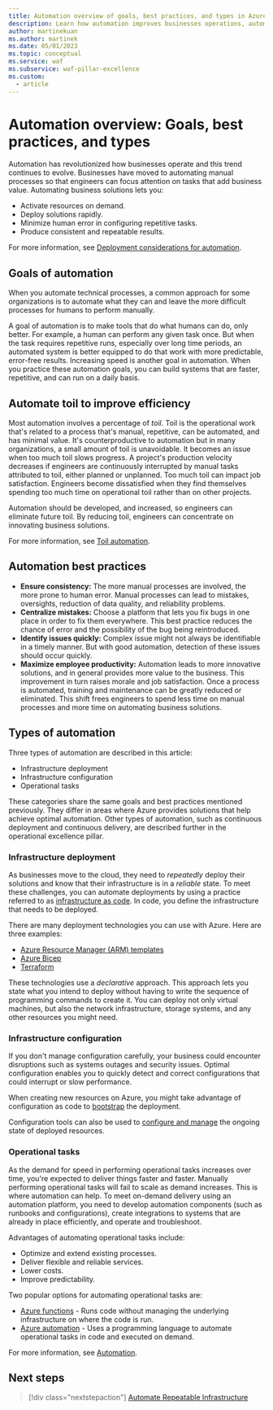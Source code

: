 ```yaml
---
title: Automation overview of goals, best practices, and types in Azure
description: Learn how automation improves businesses operations, automates manual processes, and lets engineers focus on tasks that add business value.
author: martinekuan
ms.author: martinek
ms.date: 05/01/2023
ms.topic: conceptual
ms.service: waf
ms.subservice: waf-pillar-excellence
ms.custom:
  - article
---
```


# Automation overview: Goals, best practices, and types

Automation has revolutionized how businesses operate and this trend continues to evolve. Businesses have moved to automating manual processes so that engineers can focus attention on tasks that add business value. Automating business solutions lets you:

- Activate resources on demand.
- Deploy solutions rapidly.
- Minimize human error in configuring repetitive tasks.
- Produce consistent and repeatable results.

For more information, see [Deployment considerations for automation](./release-engineering-cd.md#automation).

## Goals of automation

When you automate technical processes, a common approach for some organizations is to automate what they can and leave the more difficult processes for humans to perform manually.

A goal of automation is to make tools that do what humans can do, only better. For example, a human can perform any given task once. But when the task requires repetitive runs, especially over long time periods, an automated system is better equipped to do that work with more predictable, error-free results. Increasing speed is another goal in automation. When you practice these automation goals, you can build systems that are faster, repetitive, and can run on a daily basis.

## Automate toil to improve efficiency

Most automation involves a percentage of *toil*. Toil is the operational work that's related to a process that's manual, repetitive, can be automated, and has minimal value. It's counterproductive to automation but in many organizations, a small amount of toil is unavoidable. It becomes an issue when too much toil slows progress. A project's production velocity decreases if engineers are continuously interrupted by manual tasks attributed to toil, either planned or unplanned. Too much toil can impact job satisfaction. Engineers become dissatisfied when they find themselves spending too much time on operational toil rather than on other projects.

Automation should be developed, and increased, so engineers can eliminate future toil. By reducing toil, engineers can concentrate on innovating business solutions.

For more information, see [Toil automation](https://www.coursera.org/lecture/developing-a-google-sre-culture/toil-automation-BpNqj).

## Automation best practices

- **Ensure consistency:** The more manual processes are involved, the more prone to human error. Manual processes can lead to mistakes, oversights, reduction of data quality, and reliability problems.
- **Centralize mistakes:** Choose a platform that lets you fix bugs in one place in order to fix them everywhere. This best practice reduces the chance of error and the possibility of the bug being reintroduced.
- **Identify issues quickly:** Complex issue might not always be identifiable in a timely manner. But with good automation, detection of these issues should occur quickly.
- **Maximize employee productivity:** Automation leads to more innovative solutions, and in general provides more value to the business. This improvement in turn raises morale and job satisfaction. Once a process is automated, training and maintenance can be greatly reduced or eliminated. This shift frees engineers to spend less time on manual processes and more time on automating business solutions.

## Types of automation

Three types of automation are described in this article:

- Infrastructure deployment
- Infrastructure configuration
- Operational tasks

These categories share the same goals and best practices mentioned previously. They differ in areas where Azure provides solutions that help achieve optimal automation. Other types of automation, such as continuous deployment and continuous delivery, are described further in the operational excellence pillar.

### Infrastructure deployment

As businesses move to the cloud, they need to *repeatedly* deploy their solutions and know that their infrastructure is in a *reliable* state. To meet these challenges, you can automate deployments by using a practice referred to as [infrastructure as code](./automation-infrastructure.md). In code, you define the infrastructure that needs to be deployed.

There are many deployment technologies you can use with Azure. Here are three examples:

- [Azure Resource Manager (ARM) templates](./automation-infrastructure.md#automate-deployments-with-arm-templates)
- [Azure Bicep](/azure/azure-resource-manager/bicep/)
- [Terraform](./automation-infrastructure.md#automate-deployments-with-terraform)

These technologies use a *declarative* approach. This approach lets you state what you intend to deploy without having to write the sequence of programming commands to create it. You can deploy not only virtual machines, but also the network infrastructure, storage systems, and any other resources you might need.

### Infrastructure configuration

If you don't manage configuration carefully, your business could encounter disruptions such as systems outages and security issues. Optimal configuration enables you to quickly detect and correct configurations that could interrupt or slow performance.

When creating new resources on Azure, you might take advantage of configuration as code to [bootstrap](./automation-configuration.md#bootstrap-automation) the deployment.

Configuration tools can also be used to [configure and manage](./automation-configuration.md#configuration-management) the ongoing state of deployed resources.

### Operational tasks

As the demand for speed in performing operational tasks increases over time, you're expected to deliver things faster and faster. Manually performing operational tasks will fail to scale as demand increases. This is where automation can help. To meet on-demand delivery using an automation platform, you need to develop automation components (such as runbooks and configurations), create integrations to systems that are already in place efficiently, and operate and troubleshoot.

Advantages of automating operational tasks include:

- Optimize and extend existing processes.
- Deliver flexible and reliable services.
- Lower costs.
- Improve predictability.

Two popular options for automating operational tasks are:

- [Azure functions](./automation-tasks.md#azure-functions) - Runs code without managing the underlying infrastructure on where the code is run.
- [Azure automation](./automation-tasks.md#azure-automation) - Uses a programming language to automate operational tasks in code and executed on demand.

For more information, see [Automation](./automation-tasks.md).

## Next steps

> [!div class="nextstepaction"]
> [Automate Repeatable Infrastructure](./automation-infrastructure.md)

